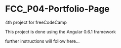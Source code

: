 # FCC_P04-Portfolio-Page
4th project for freeCodeCamp

This project is done using the Angular 0.6.1 framework

further instructions will follow here...
